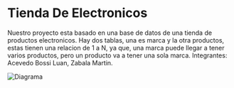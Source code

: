 <h1>Tienda De Electronicos</h1>
<p>Nuestro proyecto esta basado en una base de datos de una tienda de productos electronicos. Hay dos tablas, una es marca y la otra productos, estas tienen una relacion de 1 a N, ya que, una marca puede llegar a tener varios productos, pero un producto va a tener una sola marca.
Integrantes: Acevedo Bossi Luan, Zabala Martin.</p>

![Diagrama](https://github.com/user-attachments/assets/1f4f54d8-d07f-4387-a4d8-cfd3e841b410)
